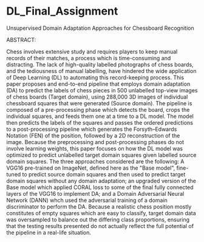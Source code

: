 # DL_Final_Assignment
Unsupervised Domain Adaptation Approaches for Chessboard Recognition

ABSTRACT:

Chess involves extensive study and requires players to keep manual records of
their matches, a process which is time-consuming and distracting. The lack of
high-quality labelled photographs of chess boards, and the tediousness of manual
labelling, have hindered the wide application of Deep Learning (DL) to automating
this record-keeping process. This paper proposes and end-to-end pipeline that
employs domain adaptation (DA) to predict the labels of chess pieces in 500
unlabelled top-view images of chess boards (Target domain), using 288,000 3D
images of individual chessboard squares that were generated (Source domain). The
pipeline is composed of a pre-processing phase which detects the board, crops
the individual squares, and feeds them one at a time to a DL model. The model
then predicts the labels of the squares and passes the ordered predictions to a
post-processing pipeline which generates the Forsyth–Edwards Notation (FEN)
of the position, followed by a 2D reconstruction of the image. Because the preprocessing
and post-processing phases do not involve learning weights, this paper
focuses on how the DL model was optimized to predict unlabelled target domain
squares given labelled source domain squares. The three approaches considered are
the following: A VGG16 pre-trained on ImageNet, defined here as the "Base
model", fine-tuned to predict source domain squares and then used to predict target
domain squares without any domain adaptation; an upgraded version of the Base
model which applied CORAL loss to some of the final fully connected layers of
the VGG16 to implement DA; and a Domain Adversarial Neural Network (DANN)
 whch used the adversarial training of a domain discriminator to perform the
DA. Because a realistic chess position mostly constitutes of empty squares which
are easy to classify, target domain data was oversampled to balance out the differing
class proportions, ensuring that the testing results presented do not actually reflect
the full potential of the pipeline in a real-life situation. 
